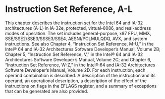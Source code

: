 # Instruction Set Reference, A-L

This chapter describes the instruction set for the Intel 64 and IA-32 architectures (A-L) in IA-32e, protected,
virtual-8086, and real-address modes of operation. The set includes general-purpose, x87 FPU, MMX,
SSE/SSE2/SSE3/SSSE3/SSE4, AESNI/PCLMULQDQ, AVX, and system instructions. See also Chapter 4, “Instruction
Set Reference, M-U,” in the Intel® 64 and IA-32 Architectures Software Developer’s Manual, Volume 2B;
Chapter 5, “Instruction Set Reference, V,” in the Intel® 64 and IA-32 Architectures Software Developer’s Manual,
Volume 2C; and Chapter 6, “Instruction Set Reference, W-Z,” in the Intel® 64 and IA-32 Architectures Software
Developer’s Manual, Volume 2D.
For each instruction, each operand combination is described. A description of the instruction and its operand, an
operational description, a description of the effect of the instructions on flags in the EFLAGS register, and a
summary of exceptions that can be generated are also provided.